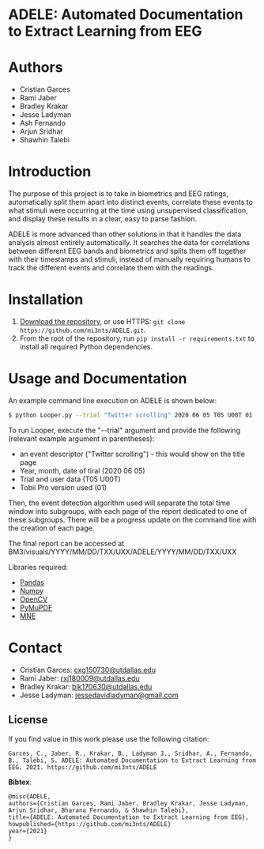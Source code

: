 # ADELE: Automated Documentation to Extract Learning from EEG 
# Authors

* Cristian Garces 
* Rami Jaber
* Bradley Krakar 
* Jesse Ladyman 
* Ash Fernando
* Arjun Sridhar
* Shawhin Talebi

# Introduction
The purpose of this project is to take in biometrics and EEG ratings, automatically split them apart into distinct events, correlate these events to what stimuli were occurring at the time using unsupervised classification, and display these results in a clear, easy to parse fashion.

ADELE is more advanced than other solutions in that it handles the data analysis almost entirely automatically. It searches the data for correlations between different EEG bands and biometrics and splits them off together with their timestamps and stimuli, instead of manually requiring humans to track the different events and correlate them with the readings.

# Installation
1. [Download the repository](https://github.com/mi3nts/ADELE/archive/refs/heads/main.zip), or use HTTPS: `git clone https://github.com/mi3nts/ADELE.git`.
2. From the root of the repository, run `pip install -r requirements.txt` to install all required Python dependencies.

# Usage and Documentation

An example command line execution on ADELE is shown below:

~~~bash
$ python Looper.py --trial "Twitter scrolling" 2020 06 05 T05 U00T 01
~~~

To run Looper, execute the "--trial" argument and provide the following (relevant example argument in parentheses):
* an event descriptor ("Twitter scrolling") - this would show on the title page
* Year, month, date of tiral (2020 06 05)
* Trial and user data (T05 U00T)
* Tobii Pro version used (01)

Then, the event detection algorithm used will separate the total time window into subgroups, with each page of the report dedicated to one of these subgroups. There will be a progress update on the command line with the creation of each page. 

The final report can be accessed at BM3/visuals/YYYY/MM/DD/TXX/UXX/ADELE/YYYY/MM/DD/TXX/UXX

Libraries required:
* [Pandas](https://pandas.pydata.org/)
* [Numpy](https://numpy.org/)
* [OpenCV](https://github.com/opencv/opencv)
* [PyMuPDF](https://github.com/pymupdf/PyMuPDF)
* [MNE](https://mne.tools/stable/index.html)

# Contact

* Cristian Garces: cxg150730@utdallas.edu 
* Rami Jaber: rxj180009@utdallas.edu 
* Bradley Krakar: bjk170630@utdallas.edu 
* Jesse Ladyman: jessedavidladyman@gmail.com

## License
If you find value in this work please use the following citation: 

`Garces, C., Jaber, R., Krakar, B., Ladyman J., Sridhar, A., Fernando, B., Talebi, S. ADELE: Automated Documentation to Extract Learning from EEG. 2021. https://github.com/mi3nts/ADELE`

__Bibtex__:
```
@misc{ADELE,
authors={Cristian Garces, Rami Jaber, Bradley Krakar, Jesse Ladyman, Arjun Sridhar, Bharana Fernando, & Shawhin Talebi},
title={ADELE: Automated Documentation to Extract Learning from EEG},
howpublished={https://github.com/mi3nts/ADELE}
year={2021}
}
```
